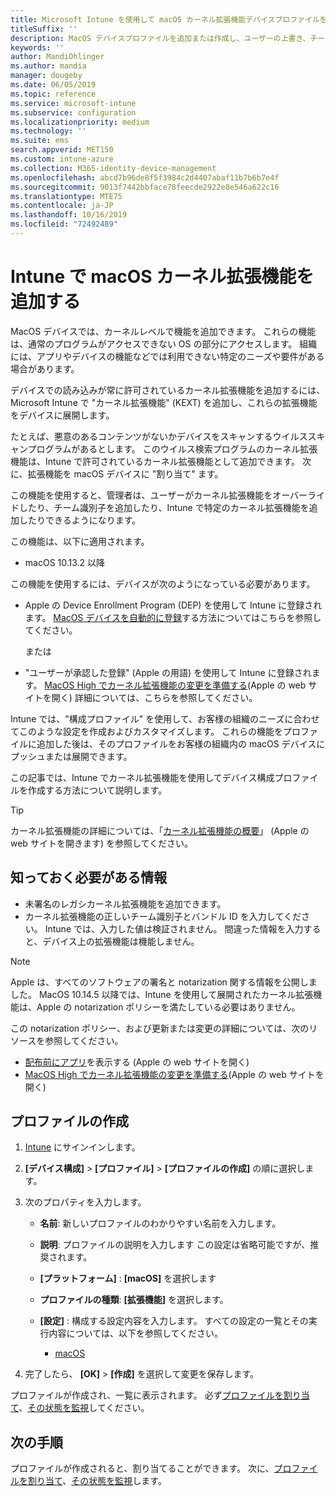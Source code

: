 ```yaml
---
title: Microsoft Intune を使用して macOS カーネル拡張機能デバイスプロファイルを作成する-Azure |Microsoft Docs
titleSuffix: ''
description: MacOS デバイスプロファイルを追加または作成し、ユーザーの上書き、チーム識別子の追加、および Microsoft Intune でのバンドルとチーム識別子を許可するようにカーネル拡張を構成します。
keywords: ''
author: MandiOhlinger
ms.author: mandia
manager: dougeby
ms.date: 06/05/2019
ms.topic: reference
ms.service: microsoft-intune
ms.subservice: configuration
ms.localizationpriority: medium
ms.technology: ''
ms.suite: ems
search.appverid: MET150
ms.custom: intune-azure
ms.collection: M365-identity-device-management
ms.openlocfilehash: abcd7b96de8f5f3984c2d4407abaf11b7b6b7e4f
ms.sourcegitcommit: 9013f7442bbface78feecde2922e8e546a622c16
ms.translationtype: MTE75
ms.contentlocale: ja-JP
ms.lasthandoff: 10/16/2019
ms.locfileid: "72492489"
---
```

# <a name="add-macos-kernel-extensions-in-intune"></a>Intune で macOS カーネル拡張機能を追加する

MacOS デバイスでは、カーネルレベルで機能を追加できます。 これらの機能は、通常のプログラムがアクセスできない OS の部分にアクセスします。 組織には、アプリやデバイスの機能などでは利用できない特定のニーズや要件がある場合があります。 

デバイスでの読み込みが常に許可されているカーネル拡張機能を追加するには、Microsoft Intune で "カーネル拡張機能" (KEXT) を追加し、これらの拡張機能をデバイスに展開します。

たとえば、悪意のあるコンテンツがないかデバイスをスキャンするウイルススキャンプログラムがあるとします。 このウイルス検索プログラムのカーネル拡張機能は、Intune で許可されているカーネル拡張機能として追加できます。 次に、拡張機能を macOS デバイスに "割り当て" ます。

この機能を使用すると、管理者は、ユーザーがカーネル拡張機能をオーバーライドしたり、チーム識別子を追加したり、Intune で特定のカーネル拡張機能を追加したりできるようになります。

この機能は、以下に適用されます。

- macOS 10.13.2 以降

この機能を使用するには、デバイスが次のようになっている必要があります。

- Apple の Device Enrollment Program (DEP) を使用して Intune に登録されます。 [MacOS デバイスを自動的に登録](../enrollment/device-enrollment-program-enroll-macos.md)する方法についてはこちらを参照してください。

  または

- "ユーザーが承認した登録" (Apple の用語) を使用して Intune に登録されます。 [MacOS High でカーネル拡張機能の変更を準備する](https://support.apple.com/en-us/HT208019)(Apple の web サイトを開く) 詳細については、こちらを参照してください。

Intune では、"構成プロファイル" を使用して、お客様の組織のニーズに合わせてこのような設定を作成およびカスタマイズします。 これらの機能をプロファイルに追加した後は、そのプロファイルをお客様の組織内の macOS デバイスにプッシュまたは展開できます。

この記事では、Intune でカーネル拡張機能を使用してデバイス構成プロファイルを作成する方法について説明します。

> [!TIP]
> カーネル拡張機能の詳細については、「[カーネル拡張機能の概要](https://developer.apple.com/library/archive/documentation/Darwin/Conceptual/KernelProgramming/Extend/Extend.html)」 (Apple の web サイトを開きます) を参照してください。

## <a name="what-you-need-to-know"></a>知っておく必要がある情報

- 未署名のレガシカーネル拡張機能を追加できます。
- カーネル拡張機能の正しいチーム識別子とバンドル ID を入力してください。 Intune では、入力した値は検証されません。 間違った情報を入力すると、デバイス上の拡張機能は機能しません。

> [!NOTE]
> Apple は、すべてのソフトウェアの署名と notarization 関する情報を公開しました。 MacOS 10.14.5 以降では、Intune を使用して展開されたカーネル拡張機能は、Apple の notarization ポリシーを満たしている必要はありません。
>
> この notarization ポリシー、および更新または変更の詳細については、次のリソースを参照してください。
>
> - [配布前にアプリ](https://developer.apple.com/documentation/security/notarizing_your_app_before_distribution)を表示する (Apple の web サイトを開く) 
> - [MacOS High でカーネル拡張機能の変更を準備する](https://support.apple.com/en-us/HT208019)(Apple の web サイトを開く)

## <a name="create-the-profile"></a>プロファイルの作成

1. [Intune](https://go.microsoft.com/fwlink/?linkid=2090973) にサインインします。
2. **[デバイス構成]**  >  **[プロファイル]**  >  **[プロファイルの作成]** の順に選択します。
3. 次のプロパティを入力します。

    - **名前**: 新しいプロファイルのわかりやすい名前を入力します。
    - **説明**: プロファイルの説明を入力します この設定は省略可能ですが、推奨されます。
    - **[プラットフォーム]** : **[macOS]** を選択します
    - **プロファイルの種類**: **[拡張機能]** を選択します。
    - **[設定]** : 構成する設定内容を入力します。 すべての設定の一覧とその実行内容については、以下を参照してください。

        - [macOS](kernel-extensions-settings-macos.md)

4. 完了したら、 **[OK]**  >  **[作成]** を選択して変更を保存します。

プロファイルが作成され、一覧に表示されます。 必ず[プロファイルを割り当て](../device-profile-assign.md)、[その状態を監視](../device-profile-monitor.md)してください。

## <a name="next-steps"></a>次の手順

プロファイルが作成されると、割り当てることができます。 次に、[プロファイルを割り当て](../device-profile-assign.md)、[その状態を監視](../device-profile-monitor.md)します。
